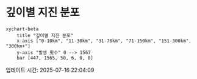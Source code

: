 # 깊이별 지진 분포

```mermaid
xychart-beta
    title "깊이별 지진 분포"
    x-axis ["0-10km", "11-30km", "31-70km", "71-150km", "151-300km", "300km+"]
    y-axis "발생 횟수" 0 --> 1567
    bar [447, 1565, 50, 6, 0, 0]
```

업데이트 시간: 2025-07-16 22:04:09
